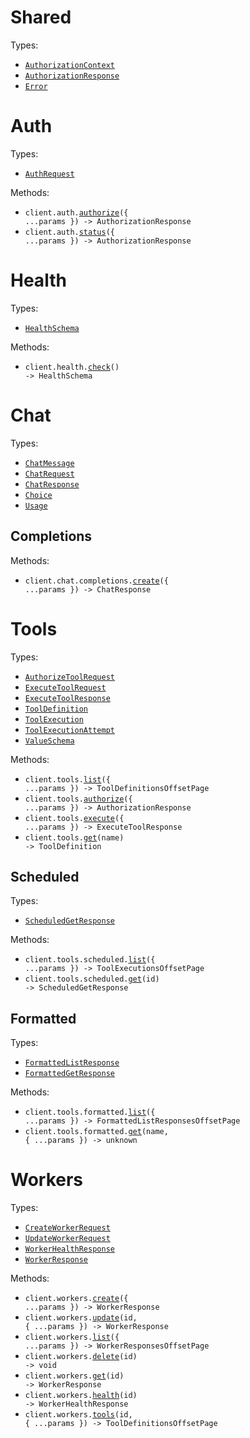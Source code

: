# Shared

Types:

- <code><a href="./src/resources/shared.ts">AuthorizationContext</a></code>
- <code><a href="./src/resources/shared.ts">AuthorizationResponse</a></code>
- <code><a href="./src/resources/shared.ts">Error</a></code>

# Auth

Types:

- <code><a href="./src/resources/auth.ts">AuthRequest</a></code>

Methods:

- <code title="post /v1/auth/authorize">client.auth.<a href="./src/resources/auth.ts">authorize</a>({ ...params }) -> AuthorizationResponse</code>
- <code title="get /v1/auth/status">client.auth.<a href="./src/resources/auth.ts">status</a>({ ...params }) -> AuthorizationResponse</code>

# Health

Types:

- <code><a href="./src/resources/health.ts">HealthSchema</a></code>

Methods:

- <code title="get /v1/health">client.health.<a href="./src/resources/health.ts">check</a>() -> HealthSchema</code>

# Chat

Types:

- <code><a href="./src/resources/chat/chat.ts">ChatMessage</a></code>
- <code><a href="./src/resources/chat/chat.ts">ChatRequest</a></code>
- <code><a href="./src/resources/chat/chat.ts">ChatResponse</a></code>
- <code><a href="./src/resources/chat/chat.ts">Choice</a></code>
- <code><a href="./src/resources/chat/chat.ts">Usage</a></code>

## Completions

Methods:

- <code title="post /v1/chat/completions">client.chat.completions.<a href="./src/resources/chat/completions.ts">create</a>({ ...params }) -> ChatResponse</code>

# Tools

Types:

- <code><a href="./src/resources/tools/tools.ts">AuthorizeToolRequest</a></code>
- <code><a href="./src/resources/tools/tools.ts">ExecuteToolRequest</a></code>
- <code><a href="./src/resources/tools/tools.ts">ExecuteToolResponse</a></code>
- <code><a href="./src/resources/tools/tools.ts">ToolDefinition</a></code>
- <code><a href="./src/resources/tools/tools.ts">ToolExecution</a></code>
- <code><a href="./src/resources/tools/tools.ts">ToolExecutionAttempt</a></code>
- <code><a href="./src/resources/tools/tools.ts">ValueSchema</a></code>

Methods:

- <code title="get /v1/tools">client.tools.<a href="./src/resources/tools/tools.ts">list</a>({ ...params }) -> ToolDefinitionsOffsetPage</code>
- <code title="post /v1/tools/authorize">client.tools.<a href="./src/resources/tools/tools.ts">authorize</a>({ ...params }) -> AuthorizationResponse</code>
- <code title="post /v1/tools/execute">client.tools.<a href="./src/resources/tools/tools.ts">execute</a>({ ...params }) -> ExecuteToolResponse</code>
- <code title="get /v1/tools/{name}">client.tools.<a href="./src/resources/tools/tools.ts">get</a>(name) -> ToolDefinition</code>

## Scheduled

Types:

- <code><a href="./src/resources/tools/scheduled.ts">ScheduledGetResponse</a></code>

Methods:

- <code title="get /v1/scheduled_tools">client.tools.scheduled.<a href="./src/resources/tools/scheduled.ts">list</a>({ ...params }) -> ToolExecutionsOffsetPage</code>
- <code title="get /v1/scheduled_tools/{id}">client.tools.scheduled.<a href="./src/resources/tools/scheduled.ts">get</a>(id) -> ScheduledGetResponse</code>

## Formatted

Types:

- <code><a href="./src/resources/tools/formatted.ts">FormattedListResponse</a></code>
- <code><a href="./src/resources/tools/formatted.ts">FormattedGetResponse</a></code>

Methods:

- <code title="get /v1/formatted_tools">client.tools.formatted.<a href="./src/resources/tools/formatted.ts">list</a>({ ...params }) -> FormattedListResponsesOffsetPage</code>
- <code title="get /v1/formatted_tools/{name}">client.tools.formatted.<a href="./src/resources/tools/formatted.ts">get</a>(name, { ...params }) -> unknown</code>

# Workers

Types:

- <code><a href="./src/resources/workers.ts">CreateWorkerRequest</a></code>
- <code><a href="./src/resources/workers.ts">UpdateWorkerRequest</a></code>
- <code><a href="./src/resources/workers.ts">WorkerHealthResponse</a></code>
- <code><a href="./src/resources/workers.ts">WorkerResponse</a></code>

Methods:

- <code title="post /v1/workers">client.workers.<a href="./src/resources/workers.ts">create</a>({ ...params }) -> WorkerResponse</code>
- <code title="patch /v1/workers/{id}">client.workers.<a href="./src/resources/workers.ts">update</a>(id, { ...params }) -> WorkerResponse</code>
- <code title="get /v1/workers">client.workers.<a href="./src/resources/workers.ts">list</a>({ ...params }) -> WorkerResponsesOffsetPage</code>
- <code title="delete /v1/workers/{id}">client.workers.<a href="./src/resources/workers.ts">delete</a>(id) -> void</code>
- <code title="get /v1/workers/{id}">client.workers.<a href="./src/resources/workers.ts">get</a>(id) -> WorkerResponse</code>
- <code title="get /v1/workers/{id}/health">client.workers.<a href="./src/resources/workers.ts">health</a>(id) -> WorkerHealthResponse</code>
- <code title="get /v1/workers/{id}/tools">client.workers.<a href="./src/resources/workers.ts">tools</a>(id, { ...params }) -> ToolDefinitionsOffsetPage</code>
